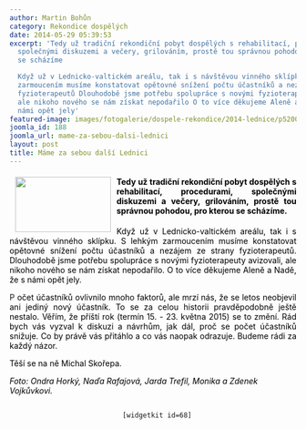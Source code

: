```yaml
---
author: Martin Bohůn
category: Rekondice dospělých
date: 2014-05-29 05:39:53
excerpt: 'Tedy už tradiční rekondiční pobyt dospělých s rehabilitací, procedurami,
  společnými diskuzemi a večery, grilováním, prostě tou správnou pohodou, pro kterou
  se scházíme

  Když už v Lednicko-valtickém areálu, tak i s návštěvou vinného sklípku S lehkým
  zarmoucením musíme konstatovat opětovné snížení počtu účastníků a nezájem ze strany
  fyzioterapeutů Dlouhodobě jsme potřebu spolupráce s novými fyzioterapeuty avizovali,
  ale nikoho nového se nám získat nepodařilo O to více děkujeme Aleně a Nadě, že s
  námi opět jely'
featured-image: images/fotogalerie/dospele-rekondice/2014-lednice/p5200308%201280x960.jpg
joomla_id: 188
joomla_url: mame-za-sebou-dalsi-lednici
layout: post
title: Máme za sebou další Lednici
---
```


<h4 style="text-align: justify;">
 <span style="color: #000000;">
  <img border="0" height="97" src="{{ site.baseurl }}/images/fotogalerie/dospele-rekondice/2014-lednice/p5200308%201280x960.jpg" style="float: left; margin-left: 10px; margin-right: 10px;" width="168"/>
  Tedy už tradiční rekondiční pobyt dospělých s rehabilitací, procedurami, společnými diskuzemi a večery, grilováním, prostě tou správnou pohodou, pro kterou se scházíme.
 </span>
</h4>
<p style="text-align: justify;">
 <span style="color: #000000;">
  Když už v Lednicko-valtickém areálu, tak i s návštěvou vinného sklípku. S lehkým zarmoucením musíme konstatovat opětovné snížení počtu účastníků a nezájem ze strany fyzioterapeutů. Dlouhodobě jsme potřebu spolupráce s novými fyzioterapeuty avizovali, ale nikoho nového se nám získat nepodařilo. O to více děkujeme Aleně a Nadě, že s námi opět jely.
 </span>
</p>
<p style="text-align: justify;">
 P
 <span style="color: #000000;">
  očet účastníků ovlivnilo mnoho faktorů, ale mrzí nás, že se letos neobjevil ani jediný nový účastník. To se za celou historii pravděpodobně ještě nestalo. Věřím, že příští rok (termín 15. - 23. května 2015) se to změní. Rád bych vás vyzval k diskuzi a návrhům, jak dál, proč se počet účastníků snižuje. Co by právě vás přitáhlo a co vás naopak odrazuje. Budeme rádi za každý názor.
 </span>
</p>
<p>
 <span style="color: #000000;">
  Těší se na ně Michal Skořepa.
 </span>
</p>
<p>
 <span style="color: #000000;">
  <em>
   Foto: Ondra Horký, Naďa Rafajová, Jarda Trefil, Monika a Zdenek Vojkůvkovi.
  </em>
 </span>
</p>
<p style="text-align: center;">
 <code>
  [widgetkit id=68]
 </code>
</p>
<p>
</p>